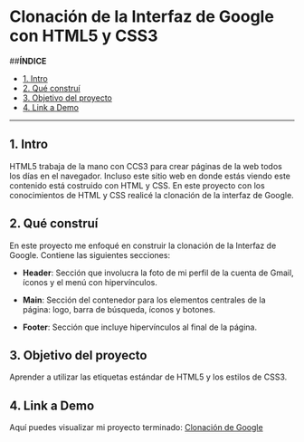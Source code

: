 # Clonación de la Interfaz de Google con HTML5 y CSS3

##**ÍNDICE**

* [1. Intro](#)
* [2. Qué construí](#)
* [3. Objetivo del proyecto](#)
* [4. Link a Demo](#)

****

## 1. Intro 

HTML5 trabaja de la mano con CCS3 para crear páginas de la web todos los días en el navegador. Incluso este sitio web en donde estás viendo este contenido está costruido con HTML y CSS. En este proyecto con los conocimientos de HTML y CSS realicé la clonación de la interfaz de Google.

## 2. Qué construí

En este proyecto me enfoqué en construir la clonación de la Interfaz de Google. Contiene las siguientes secciones:
* **Header**: Sección que involucra la foto de mi perfil de la cuenta de Gmail, íconos y el menú con hipervínculos.

* **Main**: Sección del contenedor para los elementos centrales de la página: logo, barra de búsqueda, íconos y botones.

* **Footer**: Sección que incluye hipervínculos al final de la página. 

## 3. Objetivo del proyecto
Aprender a utilizar las etiquetas estándar de HTML5 y los estilos de CSS3. 

## 4. Link a Demo
Aquí puedes visualizar mi proyecto terminado: [Clonación de Google](clonacion-de-la-interfaz-de-google.netlify.app)

